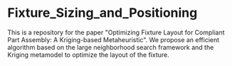 # Fixture_Sizing_and_Positioning
This is a repository for the paper "Optimizing Fixture Layout for Compliant Part Assembly: A Kriging-based Metaheuristic". We propose an efficient algorithm based on the large neighborhood search framework and the Kriging metamodel to optimize the layout of the fixture. 
